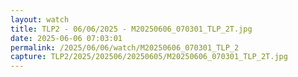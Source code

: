 ```yaml
---
layout: watch
title: TLP2 - 06/06/2025 - M20250606_070301_TLP_2T.jpg
date: 2025-06-06 07:03:01
permalink: /2025/06/06/watch/M20250606_070301_TLP_2
capture: TLP2/2025/202506/20250605/M20250606_070301_TLP_2T.jpg
---
```

